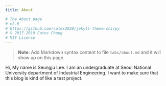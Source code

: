 ```yaml
---
title: About

# The About page
# v2.0
# https://github.com/cotes2020/jekyll-theme-chirpy
# © 2017-2019 Cotes Chung
# MIT License
---
```


> **Note**: Add Markdown syntax content to file `tabs/about.md` and it will show up on this page.

Hi, My name is Seungju Lee.
I am an undergraduate at Seoul National University department of Industrial Engineering.
I want to make sure that this blog is kind of like a test project.
